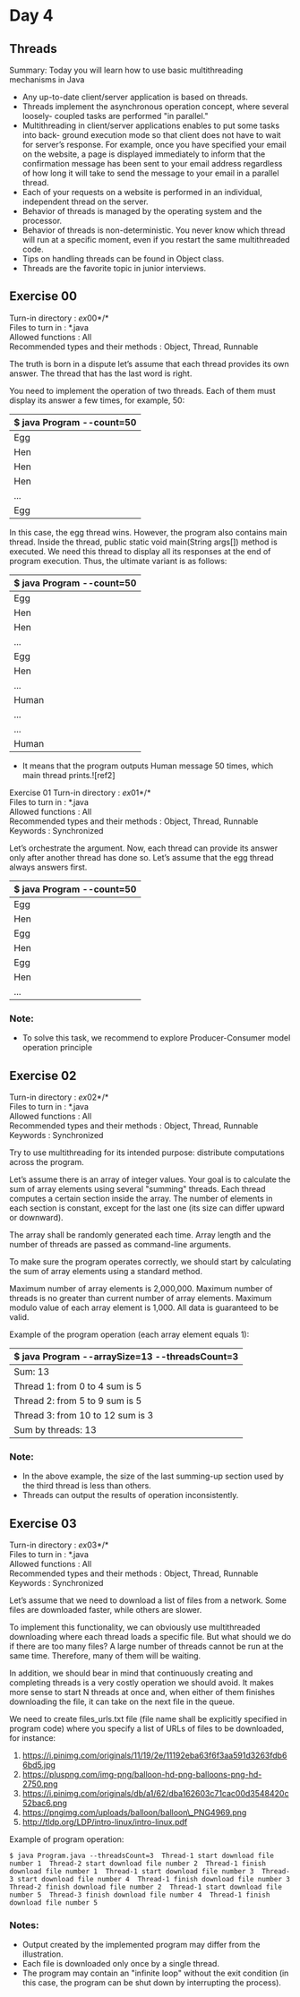 # Day 4
## Threads

Summary: Today you will learn how to use basic multithreading mechanisms in Java

- Any up-to-date client/server application is based on threads.
- Threads implement the asynchronous operation concept, where several loosely- coupled tasks are performed "in parallel."
- Multithreading in client/server applications enables to put some tasks into back- ground execution mode so that client does not have to wait for server’s response. For example, once you have specified your email on the website, a page is displayed immediately to inform that the confirmation message has been sent to your email address regardless of how long it will take to send the message to your email in a parallel thread.
- Each of your requests on a website is performed in an individual, independent thread on the server.
- Behavior of threads is managed by the operating system and the processor.
- Behavior of threads is non-deterministic. You never know which thread will run at a specific moment, even if you restart the same multithreaded code.
- Tips on handling threads can be found in Object class.
- Threads are the favorite topic in junior interviews.


## Exercise 00 
Turn-in directory : *ex*00*/* \
Files to turn in : \*.java \
Allowed functions : All \
Recommended types and their methods : Object, Thread, Runnable

The truth is born in a dispute let’s assume that each thread provides its own answer. The thread that has the last word is right.

You need to implement the operation of two threads. Each of them must display its answer a few times, for example, 50:



|$ java Program --count=50|
| - |
|Egg|
|Hen|
|Hen|
|Hen|
|...|
|Egg|

In this case, the egg thread wins. However, the program also contains main thread. Inside the thread, public static void main(String args[]) method is executed. We need this thread to display all its responses at the end of program execution. Thus, the ultimate variant is as follows:



|$ java Program --count=50|
| - |
|Egg|
|Hen|
|Hen|
|...|
|Egg|
|Hen|
|...|
|Human|
|...|
|...|
|Human|

- It means that the program outputs Human message 50 times, which main thread prints.![ref2]

Exercise 01
Turn-in directory : *ex*01*/* \
Files to turn in : \*.java \
Allowed functions : All \
Recommended types and their methods : Object, Thread, Runnable Keywords : Synchronized 

Let’s orchestrate the argument. Now, each thread can provide its answer only after another thread has done so. Let’s assume that the egg thread always answers first.



|$ java Program --count=50|
| - |
|Egg|
|Hen|
|Egg|
|Hen|
|Egg|
|Hen|
|...|

### Note:
- To solve this task, we recommend to explore Producer-Consumer model operation principle


## Exercise 02
Turn-in directory : *ex*02*/* \
Files to turn in : \*.java \
Allowed functions : All \
Recommended types and their methods : Object, Thread, Runnable Keywords : Synchronized

Try to use multithreading for its intended purpose: distribute computations across the program.

Let’s assume there is an array of integer values. Your goal is to calculate the sum of array elements using several "summing" threads. Each thread computes a certain section inside the array. The number of elements in each section is constant, except for the last one (its size can differ upward or downward).

The array shall be randomly generated each time. Array length and the number of threads are passed as command-line arguments.

To make sure the program operates correctly, we should start by calculating the sum of array elements using a standard method.

Maximum number of array elements is 2,000,000. Maximum number of threads is no greater than current number of array elements. Maximum modulo value of each array element is 1,000. All data is guaranteed to be valid.

Example of the program operation (each array element equals 1):



|$ java Program --arraySize=13 --threadsCount=3|
| - |
|Sum: 13|
|Thread 1: from 0 to 4 sum is 5|
|Thread 2: from 5 to 9 sum is 5|
|Thread 3: from 10 to 12 sum is 3|
|Sum by threads: 13|

### Note:

- In the above example, the size of the last summing-up section used by the third thread is less than others.
- Threads can output the results of operation inconsistently.

## Exercise 03
Turn-in directory : *ex*03*/* \
Files to turn in : \*.java \
Allowed functions : All \
Recommended types and their methods : Object, Thread, Runnable Keywords : Synchronized

Let’s assume that we need to download a list of files from a network. Some files are downloaded faster, while others are slower.

To implement this functionality, we can obviously use multithreaded downloading where each thread loads a specific file. But what should we do if there are too many files? A large number of threads cannot be run at the same time. Therefore, many of them will be waiting.

In addition, we should bear in mind that continuously creating and completing threads is a very costly operation we should avoid. It makes more sense to start N threads at once and, when either of them finishes downloading the file, it can take on the next file in the queue.

We need to create files\_urls.txt file (file name shall be explicitly specified in program code) where you specify a list of URLs of files to be downloaded, for instance:

  1. https://i.pinimg.com/originals/11/19/2e/11192eba63f6f3aa591d3263fdb66bd5.jpg 
  2. https://pluspng.com/img-png/balloon-hd-png-balloons-png-hd-2750.png
  3. https://i.pinimg.com/originals/db/a1/62/dba162603c71cac00d3548420c52bac6.png 
  4. https://pngimg.com/uploads/balloon/balloon\_PNG4969.png
  5. http://tldp.org/LDP/intro-linux/intro-linux.pdf

Example of program operation:

`$ java Program.java --threadsCount=3 
Thread-1 start download file number 1 
Thread-2 start download file number 2 
Thread-1 finish download file number 1 
Thread-1 start download file number 3 
Thread-3 start download file number 4 
Thread-1 finish download file number 3 
Thread-2 finish download file number 2 
Thread-1 start download file number 5 
Thread-3 finish download file number 4 
Thread-1 finish download file number 5`

### Notes:

- Output created by the implemented program may differ from the illustration.
- Each file is downloaded only once by a single thread.
- The program may contain an "infinite loop" without the exit condition (in this case, the program can be shut down by interrupting the process).
